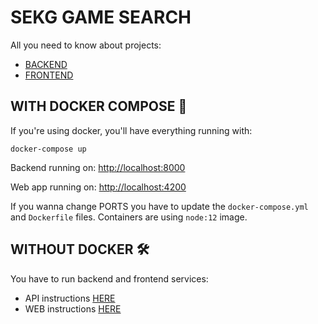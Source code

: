 # SEKG GAME SEARCH

All you need to know about projects:
- [BACKEND](sekg-games-backend/README.md)
- [FRONTEND](sekg-games/README.md)


## WITH DOCKER COMPOSE 🤖

If you're using docker, you'll have everything running with:

```
docker-compose up
```

Backend running on: [http://localhost:8000](http://localhost:8000)

Web app running on: [http://localhost:4200](http://localhost:4200)

If you wanna change PORTS you have to update the `docker-compose.yml` and `Dockerfile` files.
Containers are using `node:12` image.

## WITHOUT DOCKER 🛠️

You have to run backend and frontend services:
- API instructions [HERE](sekg-games-backend/README.md)
- WEB instructions [HERE](sekg-games/README.md)


